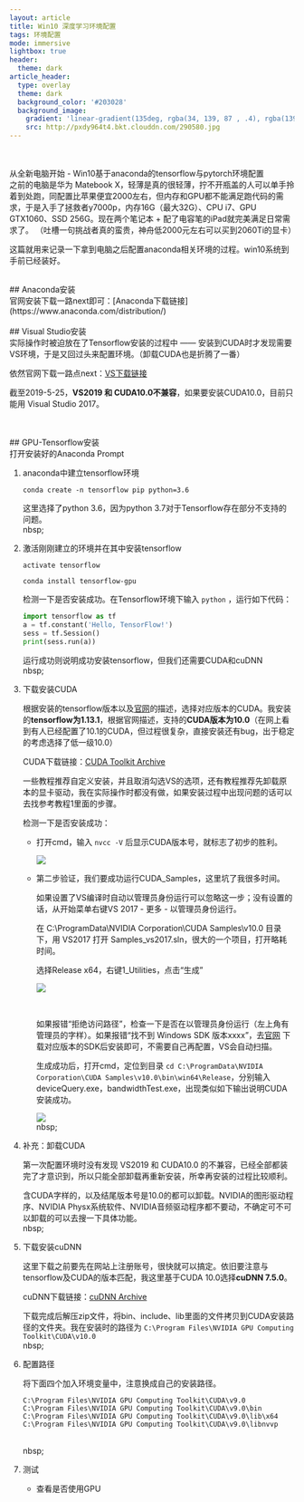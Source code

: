 ```yaml
---
layout: article
title: Win10 深度学习环境配置
tags: 环境配置
mode: immersive
lightbox: true
header:
  theme: dark
article_header:
  type: overlay
  theme: dark
  background_color: '#203028'
  background_image:
    gradient: 'linear-gradient(135deg, rgba(34, 139, 87 , .4), rgba(139, 34, 139, .4))'
    src: http://pxdy964t4.bkt.clouddn.com/290580.jpg
---
```


<br/>
<br/>
从全新电脑开始 - Win10基于anaconda的tensorflow与pytorch环境配置
<!--more-->

<br/>
之前的电脑是华为 Matebook X，轻薄是真的很轻薄，拧不开瓶盖的人可以单手拎着到处跑，同配置比苹果便宜2000左右，但内存和GPU都不能满足跑代码的需求，于是入手了拯救者y7000p，内存16G（最大32G）、CPU i7、GPU GTX1060、SSD 256G。现在两个笔记本 + 配了电容笔的iPad就完美满足日常需求了。
（吐槽一句挑战者真的蛮贵，神舟低2000元左右可以买到2060Ti的显卡）

这篇就用来记录一下拿到电脑之后配置anaconda相关环境的过程。win10系统到手前已经装好。

<br/>
## Anaconda安装

<br/>
官网安装下载一路next即可：[Anaconda下载链接](https://www.anaconda.com/distribution/)

<br/>
<br/>
## Visual Studio安装

<br/>
实际操作时被迫放在了Tensorflow安装的过程中 —— 安装到CUDA时才发现需要VS环境，于是又回过头来配置环境。（卸载CUDA也是折腾了一番）

依然官网下载一路点next：[VS下载链接](https://docs.microsoft.com/zh-cn/visualstudio/install/install-visual-studio?view=vs-2019)

截至2019-5-25，**VS2019 和 CUDA10.0不兼容**，如果要安装CUDA10.0，目前只能用 Visual Studio 2017。

<br/>
<br/>
## GPU-Tensorflow安装

<br/>
打开安装好的Anaconda Prompt

1.  anaconda中建立tensorflow环境

    `conda create -n tensorflow pip python=3.6`
  
    这里选择了python 3.6，因为python 3.7对于Tensorflow存在部分不支持的问题。
    <br/>
    nbsp;

2.  激活刚刚建立的环境并在其中安装tensorflow

    `activate tensorflow`
  
    `conda install tensorflow-gpu`
  
    检测一下是否安装成功。在Tensorflow环境下输入 `python` ，运行如下代码：
    
    ```python
    import tensorflow as tf
    a = tf.constant('Hello, TensorFlow!')
    sess = tf.Session()
    print(sess.run(a))
    ```
    
    运行成功则说明成功安装tensorflow，但我们还需要CUDA和cuDNN
    <br/>
    nbsp;
 
 3.  下载安装CUDA
 
     根据安装的tensorflow版本以及[官网](https://www.tensorflow.org/install#requirements_to_run_tensorflow_with_gpu_support)的描述，选择对应版本的CUDA。我安装的**tensorflow为1.13.1**，根据官网描述，支持的**CUDA版本为10.0**（在网上看到有人已经配置了10.1的CUDA，但过程很复杂，直接安装还有bug，出于稳定的考虑选择了低一级10.0）
     
     CUDA下载链接：[CUDA Toolkit Archive](https://developer.nvidia.com/cuda-toolkit-archive)
     
     一些教程推荐自定义安装，并且取消勾选VS的选项，还有教程推荐先卸载原本的显卡驱动，我在实际操作时都没有做，如果安装过程中出现问题的话可以去找参考教程1里面的步骤。
     
     检测一下是否安装成功：
     <br/>
     
     *  打开cmd，输入 `nvcc -V` 后显示CUDA版本号，就标志了初步的胜利。
     
        ![](http://pxdy964t4.bkt.clouddn.com/1.png)
        <br/>
     
     *  第二步验证，我们要成功运行CUDA_Samples，这里坑了我很多时间。
     
        如果设置了VS编译时自动以管理员身份运行可以忽略这一步；没有设置的话，从开始菜单右键VS 2017 - 更多 - 以管理员身份运行。
        
        在 C:\ProgramData\NVIDIA Corporation\CUDA Samples\v10.0 目录下，用 VS2017 打开 Samples_vs2017.sln，很大的一个项目，打开略耗时间。
        
        选择Release x64，右键1_Utilities，点击“生成”
        
        ![](http://pxdy964t4.bkt.clouddn.com/2.png)
        
        <br/>
        
        如果报错“拒绝访问路径”，检查一下是否在以管理员身份运行（左上角有管理员的字样）。如果报错“找不到 Windows SDK 版本xxxx”，去[官网](https://developer.microsoft.com/zh-cn/windows/downloads/sdk-archive) 下载对应版本的SDK后安装即可，不需要自己再配置，VS会自动扫描。
        <br/>
        
        生成成功后，打开cmd，定位到目录 `cd C:\ProgramData\NVIDIA Corporation\CUDA Samples\v10.0\bin\win64\Release`，分别输入deviceQuery.exe，bandwidthTest.exe，出现类似如下输出说明CUDA安装成功。
        
        ![](http://pxdy964t4.bkt.clouddn.com/3.png)
        <br/>
        nbsp;
        
4.  补充：卸载CUDA

    第一次配置环境时没有发现 VS2019 和 CUDA10.0 的不兼容，已经全部都装完了才意识到，所以只能全部卸载再重新安装，所幸再安装的过程比较顺利。
    
    含CUDA字样的，以及结尾版本号是10.0的都可以卸载。NVIDIA的图形驱动程序、NVIDIA Physx系统软件、NVIDIA音频驱动程序都不要动，不确定可不可以卸载的可以去搜一下具体功能。
    <br/>
    nbsp;
    
5.  下载安装cuDNN

    这里下载之前要先在网站上注册账号，很快就可以搞定。依旧要注意与tensorflow及CUDA的版本匹配，我这里基于CUDA 10.0选择**cuDNN 7.5.0**。
    
    cuDNN下载链接：[cuDNN Archive](https://developer.nvidia.com/rdp/cudnn-archive)
    
    下载完成后解压zip文件，将bin、include、lib里面的文件拷贝到CUDA安装路径的文件夹。我在安装时的路径为 `C:\Program Files\NVIDIA GPU Computing Toolkit\CUDA\v10.0`
    <br/>
    nbsp;
    
6.  配置路径

    将下面四个加入环境变量中，注意换成自己的安装路径。
    ```
    C:\Program Files\NVIDIA GPU Computing Toolkit\CUDA\v9.0
    C:\Program Files\NVIDIA GPU Computing Toolkit\CUDA\v9.0\bin
    C:\Program Files\NVIDIA GPU Computing Toolkit\CUDA\v9.0\lib\x64
    C:\Program Files\NVIDIA GPU Computing Toolkit\CUDA\v9.0\libnvvp
    ```
    <br/>
    nbsp;
    
7.  测试
    
    *   查看是否使用GPU
